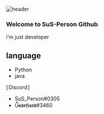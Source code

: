 ![header](https://capsule-render.vercel.app/api?type=Transparent&height=200&text=SuS_Person&fontAlign=70&stroke=00FF00&strokeWidth=3)

### Welcome to SuS-Person Github

i'm just developer


## language

- Python
- java

⟦Discord⟧

- SuS_Person#0305
- U̴͌͘𝖓𝖉𝖊𝖋𝖎𝖓𝖊𝖉#3460
